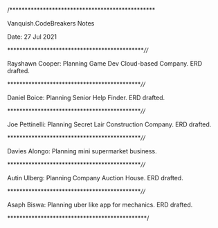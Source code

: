 /************************************************ 

Vanquish.CodeBreakers Notes 

Date: 27 Jul 2021

**********************************************//*

Rayshawn Cooper:
Planning Game Dev Cloud-based Company.
ERD drafted.

*********************************************//*

Daniel Boice:
Planning Senior Help Finder.
ERD drafted.

*********************************************//*

Joe Pettinelli:
Planning Secret Lair Construction Company. 
ERD drafted.

*********************************************//*

Davies Alongo:
Planning mini supermarket business.

*********************************************//*

Autin Ulberg:
Planning Company Auction House. 
ERD drafted.

*********************************************//*

Asaph Biswa:
Planning uber like app for mechanics.
ERD drafted.

**********************************************/
